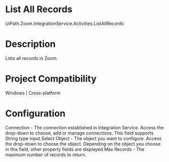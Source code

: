 ﻿# List All Records

UiPath.Zoom.IntegrationService.Activities.ListAllRecords

# Description

Lists all records in Zoom.

# Project Compatibility

Windows | Cross-platform

# Configuration

Connection - The connection established in Integration Service. Access the drop-down to choose, add or manage connections. This field supports String type input.Select Object - The object you want to configure. Access the drop-down to choose the object. Depending on the object you choose in this field, other property fields are displayed.Max Records - The maximum number of records to return.
